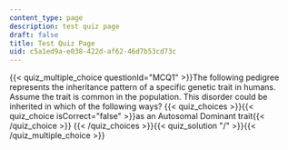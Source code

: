 ```yaml
---
content_type: page
description: test quiz page
draft: false
title: Test Quiz Page
uid: c5a1ed9a-e038-422d-af62-46d7b53cd73c
---
```

{{< quiz_multiple_choice questionId="MCQ1" >}}The following pedigree represents the inheritance pattern of a specific genetic trait in humans. Assume the trait is common in the population. This disorder could be inherited in which of the following ways? {{< quiz_choices >}}{{< quiz_choice isCorrect="false" >}}as an Autosomal Dominant trait{{< /quiz_choice >}} {{< /quiz_choices >}}{{< quiz_solution "/" >}}{{< /quiz_multiple_choice >}}